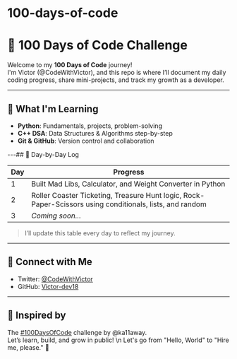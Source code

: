 # 100-days-of-code
# 💯 100 Days of Code Challenge

Welcome to my **100 Days of Code** journey!  
I'm Victor (@CodeWithVictor), and this repo is where I’ll document my daily coding progress, share mini-projects, and track my growth as a developer.

---

## 🚀 What I'm Learning
- **Python**: Fundamentals, projects, problem-solving
- **C++ DSA**: Data Structures & Algorithms step-by-step
- **Git & GitHub**: Version control and collaboration

---## 🧠 Day-by-Day Log

| Day | Progress |
|-----|----------|
| 1   | Built Mad Libs, Calculator, and Weight Converter in Python |
| 2   | Roller Coaster Ticketing, Treasure Hunt logic, Rock-Paper-Scissors using conditionals, lists, and random |
| 3   | *Coming soon...* |

> I’ll update this table every day to reflect my journey.

---

## 📌 Connect with Me

- Twitter: [@CodeWithVictor](https://twitter.com/CodeWithVictor)
- GitHub: [Victor-dev18](https://github.com/Victor-dev18)

---

## 🌟 Inspired by
The [#100DaysOfCode](https://www.100daysofcode.com/) challenge by @ka11away.  
Let’s learn, build, and grow in public! \n
Let's go from "Hello, World" to "Hire me, please." 🚀




